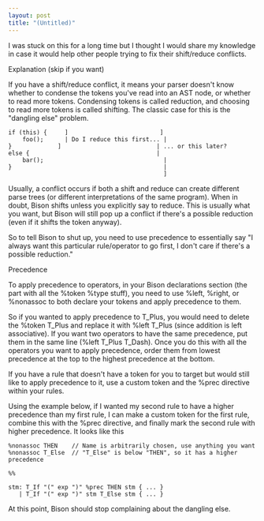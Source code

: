```yaml
---
layout: post
title: "(Untitled)"
---
```

I was stuck on this for a long time but I thought I would share my knowledge in case it would help other people trying to fix their shift/reduce conflicts.

Explanation (skip if you want)

If you have a shift/reduce conflict, it means your parser doesn't know whether to condense the tokens you've read into an AST node, or whether to read more tokens. Condensing tokens is called reduction, and choosing to read more tokens is called shifting. The classic case for this is the "dangling else" problem.
```
if (this) {     ]                	       ]
	foo();	    | Do I reduce this first...	|
} 		      ]		                      | ... or this later?
else {						              |
	bar();						            |
}                                           |
							                ]
```
Usually, a conflict occurs if both a shift and reduce can create different parse trees (or different interpretations of the same program). When in doubt, Bison shifts unless you explicitly say to reduce. This is usually what you want, but Bison will still pop up a conflict if there's a possible reduction (even if it shifts the token anyway).

So to tell Bison to shut up, you need to use precedence to essentially say "I always want this particular rule/operator to go first, I don't care if there's a possible reduction."

Precedence

To apply precedence to operators, in your Bison declarations section (the part with all the %token %type stuff), you need to use %left, %right, or %nonassoc to both declare your tokens and apply precedence to them.

So if you wanted to apply precedence to T_Plus, you would need to delete the %token T_Plus and replace it with %left T_Plus (since addition is left associative). If you want two operators to have the same precedence, put them in the same line (%left T_Plus T_Dash). Once you do this with all the operators you want to apply precedence, order them from lowest precedence at the top to the highest precedence at the bottom.

If you have a rule that doesn't have a token for you to target but would still like to apply precedence to it, use a custom token and the %prec directive within your rules.

Using the example below, if I wanted my second rule to have a higher precedence than my first rule, I can make a custom token for the first rule, combine this with the %prec directive, and finally mark the second rule with higher precedence. It looks like this
```
%nonassoc THEN    // Name is arbitrarily chosen, use anything you want
%nonassoc T_Else  // "T_Else" is below "THEN", so it has a higher precedence

%%

stm: T_If "(" exp ")" %prec THEN stm { ... }
   | T_If "(" exp ")" stm T_Else stm { ... }
```
At this point, Bison should stop complaining about the dangling else.

